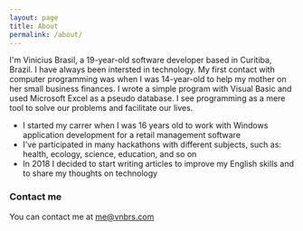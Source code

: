 ```yaml
---
layout: page
title: About
permalink: /about/
---
```


I'm Vinicius Brasil, a 19-year-old software developer based in Curitiba, Brazil. I have always been intersted in technology. My first contact with computer programming was when I was 14-year-old to help my mother on her small business finances. I wrote a simple program with Visual Basic and used Microsoft Excel as a pseudo database. I see programming as a mere tool to solve our problems and facilitate our lives.

* I started my carrer when I was 16 years old to work with Windows application development for a retail management software
* I've participated in many hackathons with different subjects, such as: health, ecology, science,  education, and so on
* In 2018 I decided to start writing articles to improve my English skills and to share my thoughts on technology

### Contact me

You can contact me at [me@vnbrs.com](mailto:me@vnbrs.com)
